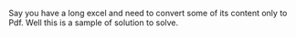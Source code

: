 Say you have a long excel and need to convert some of its content only to Pdf. Well this is a sample of solution to solve.
